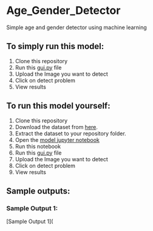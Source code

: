 # Age_Gender_Detector
Simple age and gender detector using machine learning
## To simply run this model:
1. Clone this repository
2. Run this [gui.py](https://github.com/syedammaji2822/Age_Gender_Detector/blob/main/gui.py) file
3. Upload the Image you want to detect
4. Click on detect problem
5. View results

## To run this model yourself:
1. Clone this repository
2. Download the dataset from [here](https://www.kaggle.com/datasets/jangedoo/utkface-new).
3. Extract the dataset to your repository folder.
4. Open the [model jupyter notebook](https://github.com/syedammaji2822/Age_Gender_Detector/blob/main/Model.ipynb)
5. Run this notebook
6. Run this [gui.py](https://github.com/syedammaji2822/Age_Gender_Detector/blob/main/gui.py) file
7. Upload the Image you want to detect
8. Click on detect problem
9. View results

## Sample outputs:
### Sample Output 1:
[Sample Output 1](
